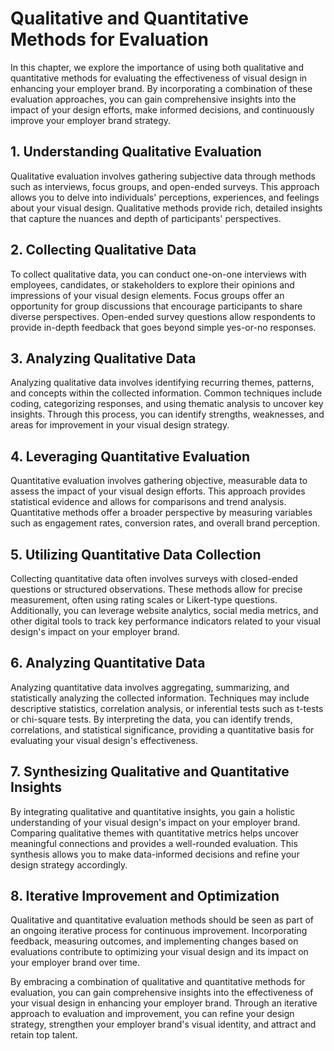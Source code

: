 Qualitative and Quantitative Methods for Evaluation
============================================================

In this chapter, we explore the importance of using both qualitative and quantitative methods for evaluating the effectiveness of visual design in enhancing your employer brand. By incorporating a combination of these evaluation approaches, you can gain comprehensive insights into the impact of your design efforts, make informed decisions, and continuously improve your employer brand strategy.

**1. Understanding Qualitative Evaluation**
-------------------------------------------

Qualitative evaluation involves gathering subjective data through methods such as interviews, focus groups, and open-ended surveys. This approach allows you to delve into individuals' perceptions, experiences, and feelings about your visual design. Qualitative methods provide rich, detailed insights that capture the nuances and depth of participants' perspectives.

**2. Collecting Qualitative Data**
----------------------------------

To collect qualitative data, you can conduct one-on-one interviews with employees, candidates, or stakeholders to explore their opinions and impressions of your visual design elements. Focus groups offer an opportunity for group discussions that encourage participants to share diverse perspectives. Open-ended survey questions allow respondents to provide in-depth feedback that goes beyond simple yes-or-no responses.

**3. Analyzing Qualitative Data**
---------------------------------

Analyzing qualitative data involves identifying recurring themes, patterns, and concepts within the collected information. Common techniques include coding, categorizing responses, and using thematic analysis to uncover key insights. Through this process, you can identify strengths, weaknesses, and areas for improvement in your visual design strategy.

**4. Leveraging Quantitative Evaluation**
-----------------------------------------

Quantitative evaluation involves gathering objective, measurable data to assess the impact of your visual design efforts. This approach provides statistical evidence and allows for comparisons and trend analysis. Quantitative methods offer a broader perspective by measuring variables such as engagement rates, conversion rates, and overall brand perception.

**5. Utilizing Quantitative Data Collection**
---------------------------------------------

Collecting quantitative data often involves surveys with closed-ended questions or structured observations. These methods allow for precise measurement, often using rating scales or Likert-type questions. Additionally, you can leverage website analytics, social media metrics, and other digital tools to track key performance indicators related to your visual design's impact on your employer brand.

**6. Analyzing Quantitative Data**
----------------------------------

Analyzing quantitative data involves aggregating, summarizing, and statistically analyzing the collected information. Techniques may include descriptive statistics, correlation analysis, or inferential tests such as t-tests or chi-square tests. By interpreting the data, you can identify trends, correlations, and statistical significance, providing a quantitative basis for evaluating your visual design's effectiveness.

**7. Synthesizing Qualitative and Quantitative Insights**
---------------------------------------------------------

By integrating qualitative and quantitative insights, you gain a holistic understanding of your visual design's impact on your employer brand. Comparing qualitative themes with quantitative metrics helps uncover meaningful connections and provides a well-rounded evaluation. This synthesis allows you to make data-informed decisions and refine your design strategy accordingly.

**8. Iterative Improvement and Optimization**
---------------------------------------------

Qualitative and quantitative evaluation methods should be seen as part of an ongoing iterative process for continuous improvement. Incorporating feedback, measuring outcomes, and implementing changes based on evaluations contribute to optimizing your visual design and its impact on your employer brand over time.

By embracing a combination of qualitative and quantitative methods for evaluation, you can gain comprehensive insights into the effectiveness of your visual design in enhancing your employer brand. Through an iterative approach to evaluation and improvement, you can refine your design strategy, strengthen your employer brand's visual identity, and attract and retain top talent.
